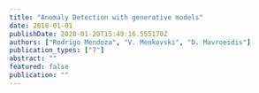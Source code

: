 ```yaml
---
title: "Anomaly Detection with generative models"
date: 2018-01-01
publishDate: 2020-01-20T15:49:16.555170Z
authors: ["Rodrigo Mendoza", "V. Menkovski", "D. Mavroeidis"]
publication_types: ["7"]
abstract: ""
featured: false
publication: ""
---
```


